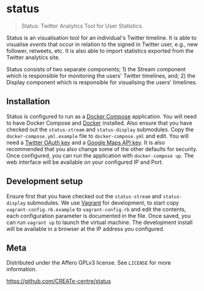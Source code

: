 # status
> Status: Twitter Analytics Tool for User Statistics.

Status is an visualisation tool for an individual's Twitter timeline. It is able
to visualise *events* that occur in relation to the signed in Twitter user, 
e.g., new follower, retweets, etc. It is also able to import statistics 
exported from the Twitter analytics site.

Status consists of two separate components; 1) the Stream component which is 
responsible for monitoring the users' Twitter timelines, and; 2) the Display
component which is responsible for visualising the users' timelines.

## Installation

Status is configured to run as a [Docker Compose](https://docs.docker.com/compose/)
application. You will need to have Docker Compose and [Docker](https://www.docker.com)
installed. Also ensure that you have checked out the `status-stream` and 
`status-display` submodules. Copy the `docker-compose.yml.example`
file to `docker-compose.yml` and edit. You will need a 
[Twitter OAuth key](https://apps.twitter.com/) and a
[Google Maps API key](https://console.developers.google.com/apis). It is
also recommended that you also change some of the other defaults for security.
Once configured, you can run the application with `docker-compose up`. The
web interface will be available on your configured IP and Port.

## Development setup

Ensure first that you have checked out the `status-stream` and 
`status-display` submodules. We use [Vagrant](https://www.vagrantup.com/)
for development, to start copy `vagrant-config.rb.example` to 
`vagrant-config.rb` and edit the contents, each configuration parameter is
documented in the file. Once saved, you can run `vagrant up` to launch
the virtual machine. The development install will be available in a browser at
the IP address you configured.

## Meta

Distributed under the Affero GPLv3 license. See `LICENSE` for more information.

<https://github.com/CREATe-centre/status>
